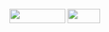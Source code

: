 <img src="/tex/cb62d32f8a2a7b6476eb2c62d3f6c9bf.svg?invert_in_darkmode&sanitize=true" align=middle width=99.42532874999999pt height=26.76175259999998pt/>
<img src="/tex/aa255e821146d60f10d9bcd4e9f27725.svg?invert_in_darkmode&sanitize=true" align=middle width=57.67121909999999pt height=26.76175259999998pt/>
<p align="center"><img src="/tex/8bef3f2ef34659b678593f439bd008d2.svg?invert_in_darkmode&sanitize=true" align=middle width=383.47019535pt height=16.438356pt/></p>
